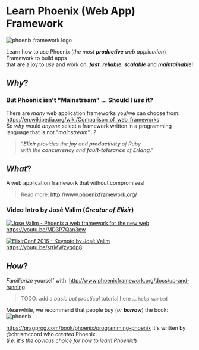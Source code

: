 # Learn Phoenix (Web App) Framework

![phoenix framework logo](https://cloud.githubusercontent.com/assets/194400/22605039/2065bca4-ea46-11e6-93f9-c927218784a9.png)

Learn how to use Phoenix (_the most **productive** web application_) Framework
to build apps<br />
that are a joy to _use_ and work on, ***fast***,
***reliable***, ***scalable*** and ***maintainable***!

## _Why_?

### But Phoenix isn't "Mainstream" ... Should I _use_ it?

There are _many_ web application frameworks you/we can choose from:
https://en.wikipedia.org/wiki/Comparison_of_web_frameworks <br />
So _why_ would _anyone_ select a framework written in a programming language
that is not "_mainstream_"...?


> "_**Elixir** provides the **joy** and **productivity** of Ruby <br />
with the **concurrency** and **fault-tolerance** of **Erlang**_."


## _What_?

A web application framework that without compromises!

> Read more: http://www.phoenixframework.org/

### Video Intro by José Valim (_Creator of Elixir_)

[![Jose Valim - Phoenix a web framework for the new web](https://cloud.githubusercontent.com/assets/194400/22608108/e34aefbc-ea52-11e6-8694-9ac13c36db47.png)](https://youtu.be/MD3P7Qan3pw "Click to watch!") <br />
https://youtu.be/MD3P7Qan3pw

[![ElixirConf 2016 - Keynote by José Valim](https://cloud.githubusercontent.com/assets/194400/22608199/743b69d4-ea53-11e6-8153-e6655fc64453.png)](https://youtu.be/srtMWzyqdp8 "Click to watch!") <br />
https://youtu.be/srtMWzyqdp8


## _How_?

_Familiarize_ yourself with: http://www.phoenixframework.org/docs/up-and-running

 > TODO: add a _basic but practical_ tutorial here ... `help wanted`

Meanwhile, we recommend that people buy (_or **borrow**_) the book:
![phoenix](https://cloud.githubusercontent.com/assets/194400/22609006/33e03f96-ea57-11e6-97b3-f0606998400d.png)

https://pragprog.com/book/phoenix/programming-phoenix
it's written by @chrismccord who _created_ Phoenix.  <br />
(_i.e: it's the obvious choice for how to learn Phoenix!_)
